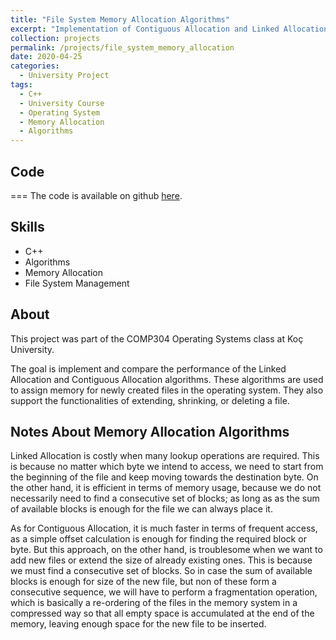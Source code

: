 ```yaml
---
title: "File System Memory Allocation Algorithms"
excerpt: "Implementation of Contiguous Allocation and Linked Allocation algorithms for file system memory management,=,"
collection: projects
permalink: /projects/file_system_memory_allocation
date: 2020-04-25
categories:
  - University Project
tags:
  - C++
  - University Course
  - Operating System
  - Memory Allocation
  - Algorithms
---
```

## Code
===
The code is available on github [here](https://github.com/NazirNayal8/file-system-space-allocation-analysis).

## Skills

* C++
* Algorithms
* Memory Allocation
* File System Management

## About

This project was part of the COMP304 Operating Systems class at Koç University.

The goal is implement and compare the performance of the Linked Allocation and Contiguous Allocation
algorithms. These algorithms are used to assign memory for newly created files in the operating system.
They also support the functionalities of extending, shrinking, or deleting a file.

## Notes About Memory Allocation Algorithms

Linked Allocation is costly when many lookup operations are required. This is because no matter which byte we intend to access,
we need to start from the beginning of the file and keep moving towards the destination byte. On the other hand, it is efficient in terms
of memory usage, because we do not necessarily need to find a consecutive set of blocks; as long as as the sum of available blocks is enough for the file
we can always place it.

As for Contiguous Allocation, it is much faster in terms of frequent access, as a simple offset calculation is enough for finding the required block or byte.
But this approach, on the other hand, is troublesome when we want to add new files or extend the size of already existing ones. This is because we must find a
consecutive set of blocks. So in case the sum of available blocks is enough for size of the new file, but non of these form a consecutive sequence, we will have to
perform a fragmentation operation, which is basically a re-ordering of the files in the memory system in a compressed way so that all empty space is accumulated
at the end of the memory, leaving enough space for the new file to be inserted.
